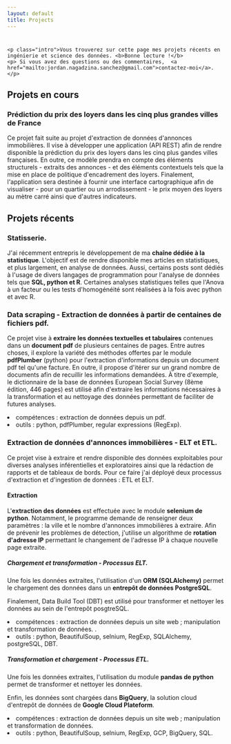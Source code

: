 ```yaml
---
layout: default
title: Projects
---
```


<div class="post">
	<h1 class="pageTitle"></h1>

	<p class="intro">Vous trouverez sur cette page mes projets récents en ingénierie et science des données. <b>Bonne lecture !</b>
	<p> Si vous avez des questions ou des commentaires,  <a href="mailto:jordan.nagadzina.sanchez@gmail.com">contactez-moi</a>.</p>

<h2>Projets en cours</h2>
<h3>Prédiction du prix des loyers dans les cinq plus grandes villes de France</h3>

<p> Ce projet fait suite au projet d'extraction de données d'annonces immobilières. Il vise à développer une application (API REST) afin de rendre disponible la prédiction du prix des loyers dans les cinq plus gandes villes françaises. En outre, ce modèle prendra en compte des éléments structurels - extraits des annonces - et des éléments contextuels tels que la mise en place de politique d'encadrement des loyers. Finalement, l'application sera destinée à fournir une interface cartographique afin de visualiser - pour un quartier ou un arrodissement - le prix moyen des loyers au mètre carré ainsi que d'autres indicateurs. </p>
<p></p>
<p></p>
<p></p>
<h2>Projets récents</h2>
<h3>Statisserie.</h3>
<p> J'ai récemment entrepris le développement de ma <b>chaîne dédiée à la statistique</b>. L'objectif est de rendre disponible mes articles en statistiques, et plus largement, en analyse de données. Aussi, certains posts sont dédiés à l'usage de divers langages de programmation pour l'analyse de données tels que <b>SQL, python et R</b>. Certaines analyses statistiques telles que l'Anova à un facteur ou les tests d'homogénéité sont réalisées à la fois avec python et avec R.

<h3>Data scraping - Extraction de données à partir de centaines de fichiers pdf.</h3>
<p> Ce projet vise à <b>extraire les données textuelles et tabulaires</b> contenues dans un <b>document pdf</b> de plusieurs centaines de pages. Entre autres choses, il explore la variété des méthodes offertes par le module <b>pdfPlumber</b> (python) pour l'extraction d'informations depuis un document pdf tel qu'une facture. En outre, il propose d'itérer sur un grand nombre de documents afin de recuillir les informations demandées. À titre d'exemple, le dictionnaire de la base de données European Social Survey (8ème édition, 446 pages) est utilisé afin d'extraire les informations nécessaires à la transformation et au nettoyage des données permettant de faciliter de futures analyses. </p> 
<li> compétences : extraction de données depuis un pdf.</li>
<li> outils : python, pdfPlumber, regular expressions (RegExp).</li>
		 
<h3>Extraction de données d'annonces immobilières - ELT et ETL.</h3>
<p> Ce projet vise à extraire et rendre disponible des données exploitables pour diverses analyses inférentielles et exploratoires ainsi que la rédaction de rapports et de tableaux de bords. Pour ce faire j'ai déployé deux processus d'extraction et d'ingestion de données : ETL et ELT. </p>

<h4> Extraction</h4>
<p>L'<b>extraction des données</b> est effectuée avec le module <b>selenium de python</b>. Notamment, le programme demande de renseigner deux paramètres : la ville et le nombre d'annonces immobilières à extraire. Afin de prévenir les problèmes de détection, j'utilise un algorithme de <b>rotation d'adresse IP</b> permettant le changement de l'adresse IP à chaque nouvelle page extraite.</p>
  
<h5>Chargement et transformation - <b>Processus ELT</b>.</h5>
<p> Une fois les données extraites, l'utilisation d'un <b>ORM (SQLAlchemy)</b> permet le chargement des données dans un <b>entrepôt de données PostgreSQL</b>. </p>
<p> Finalement, Data Build Tool (DBT) est utilisé pour transformer et nettoyer les données au sein de l'entrepôt posgtreSQL. </p>
<li> compétences : extraction de données depuis un site web ; manipulation et transformation de données.  .</li>
<li> outils : python, BeautifulSoup, selnium, RegExp, SQLAlchemy, postgreSQL, DBT.</li>
		    
<h5>Transformation et chargement - <b>Processus ETL</b>.</h5>
<p> Une fois les données extraites, l'utilisation du module <b>pandas de python</b> permet de transformer et nettoyer les données. </p>
<P> Enfin, les données sont chargées dans <b>BigQuery</b>, la solution cloud d'entrepôt de données de <b>Google Cloud Plateform</b>. </p>

<li> compétences : extraction de données depuis un site web ; manipulation et transformation de données.</li>
<li> outils : python, BeautifulSoup, selnium, RegExp, GCP, BigQuery, SQL.</li>


